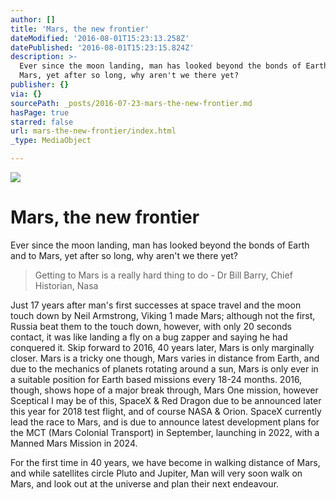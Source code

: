 ```yaml
---
author: []
title: 'Mars, the new frontier'
dateModified: '2016-08-01T15:23:13.258Z'
datePublished: '2016-08-01T15:23:15.824Z'
description: >-
  Ever since the moon landing, man has looked beyond the bonds of Earth and to
  Mars, yet after so long, why aren't we there yet?
publisher: {}
via: {}
sourcePath: _posts/2016-07-23-mars-the-new-frontier.md
hasPage: true
starred: false
url: mars-the-new-frontier/index.html
_type: MediaObject

---
```

![](https://the-grid-user-content.s3-us-west-2.amazonaws.com/9f8d03e7-b1fc-44f8-b441-17e005d26314.jpg)

# Mars, the new frontier

Ever since the moon landing, man has looked beyond the bonds of Earth and to Mars, yet after so long, why aren't we there yet?

> Getting to Mars is a really hard thing to do - Dr Bill Barry, Chief Historian, Nasa

Just 17 years after man's first successes at space travel and the moon touch down by Neil Armstrong, Viking 1 made Mars; although not the first, Russia beat them to the touch down, however, with only 20 seconds contact, it was like landing a fly on a bug zapper and saying he had conquered it. Skip forward to 2016, 40 years later, Mars is only marginally closer. Mars is a tricky one though, Mars varies in distance from Earth, and due to the mechanics of planets rotating around a sun, Mars is only ever in a suitable position for Earth based missions every 18-24 months. 2016, though, shows hope of a major break through, Mars One mission, however Sceptical I may be of this, SpaceX & Red Dragon due to be announced later this year for 2018 test flight, and of course NASA & Orion. SpaceX currently lead the race to Mars, and is due to announce latest development plans for the MCT (Mars Colonial Transport) in September, launching in 2022, with a Manned Mars Mission in 2024\.

For the first time in 40 years, we have become in walking distance of Mars, and while satellites circle Pluto and Jupiter, Man will very soon walk on Mars, and look out at the universe and plan their next endeavour.